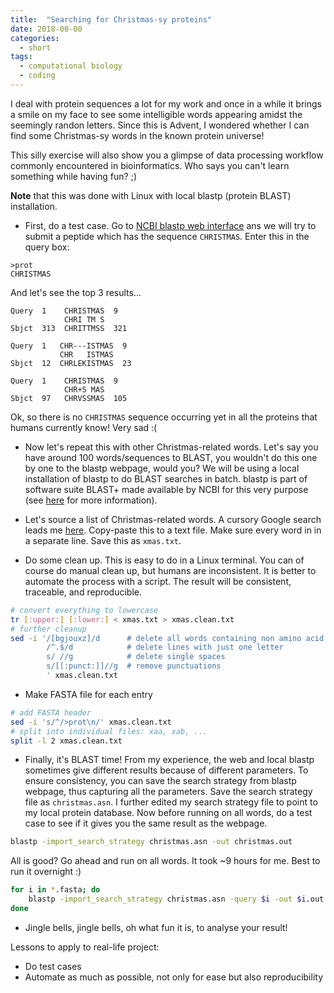 ```yaml
---
title:  "Searching for Christmas-sy proteins"
date: 2018-00-00
categories: 
  - short
tags:
  - computational biology
  - coding
---
```

I deal with protein sequences a lot for my work and once in a while it brings a smile on my face to see some intelligible words appearing amidst the seemingly randon letters. Since this is Advent, I wondered whether I can find some Christmas-sy words in the known protein universe!

This silly exercise will also show you a glimpse of data processing workflow commonly encountered in bioinformatics. Who says you can't learn something while having fun? ;)  

**Note** that this was done with Linux with local blastp (protein BLAST) installation.

* First, do a test case. Go to [NCBI blastp web interface](https://blast.ncbi.nlm.nih.gov/Blast.cgi?PROGRAM=blastp&PAGE_TYPE=BlastSearch&LINK_LOC=blasthome) ans we will try to submit a peptide which has the sequence `CHRISTMAS`. Enter this in the query box:

```
>prot
CHRISTMAS
```

And let's see the top 3 results...

```
Query  1    CHRISTMAS  9
            CHRI TM S
Sbjct  313  CHRITTMSS  321

Query  1   CHR---ISTMAS  9
           CHR   ISTMAS
Sbjct  12  CHRLEKISTMAS  23

Query  1    CHRISTMAS  9
            CHR+S MAS
Sbjct  97   CHRVSSMAS  105
```

Ok, so there is no `CHRISTMAS` sequence occurring yet in all the proteins that humans currently know! Very sad :(

* Now let's repeat this with other Christmas-related words. Let's say you have around 100 words/sequences to BLAST, you wouldn't do this one by one to the blastp webpage, would you? We will be using a local installation of blastp to do BLAST searches in batch. blastp is part of software suite BLAST+ made available by NCBI for this very purpose (see [here](https://blast.ncbi.nlm.nih.gov/Blast.cgi?PROGRAM=blastp&PAGE_TYPE=BlastSearch&LINK_LOC=blasthome) for more information).

* Let's source a list of Christmas-related words. A cursory Google search leads me [here](https://www.enchantedlearning.com/wordlist/christmas.shtml). Copy-paste this to a text file. Make sure every word in in a separate line. Save this as `xmas.txt`.

* Do some clean up. This is easy to do in a Linux terminal. You can of course do manual clean up, but humans are inconsistent. It is better to automate the process with a script. The result will be consistent, traceable, and reproducible.

```bash
# convert everything to lowercase
tr [:upper:] [:lower:] < xmas.txt > xmas.clean.txt 
# further cleanup 
sed -i '/[bgjouxz]/d      # delete all words containing non amino acid letters
        /^.$/d            # delete lines with just one letter
        s/ //g            # delete single spaces
        s/[[:punct:]]//g  # remove punctuations
        ' xmas.clean.txt
```

* Make FASTA file for each entry 

```bash
# add FASTA header
sed -i 's/^/>prot\n/' xmas.clean.txt
# split into individual files: xaa, xab, ...
split -l 2 xmas.clean.txt
``` 

* Finally, it's BLAST time! From my experience, the web and local blastp sometimes give different results because of different parameters. To ensure consistency, you can save the search strategy from blastp webpage, thus capturing all the parameters. Save the search strategy file as `christmas.asn`. I further edited my search strategy file to point to my local protein database. 
Now before running on all words, do a test case to see if it gives you the same result as the webpage.

```bash
blastp -import_search_strategy christmas.asn -out christmas.out
```

All is good? Go ahead and run on all words. It took ~9 hours for me. Best to run it overnight :)
```bash
for i in *.fasta; do
    blastp -import_search_strategy christmas.asn -query $i -out $i.out    
done
```
* Jingle bells, jingle bells, oh what fun it is, to analyse your result! 

Lessons to apply to real-life project:
- Do test cases
- Automate as much as possible, not only for ease but also reproducibility
